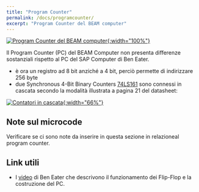 ```yaml
---
title: "Program Counter"
permalink: /docs/programcounter/
excerpt: "Program Counter del BEAM computer"
---
```

[![Program Counter del BEAM computer](../../assets/pc/35-beam-pc.png "Program Counter del BEAM computer"){:width="100%"}](../../assets/pc/35-beam-pc.png)

Il Program Counter (PC) del BEAM Computer non presenta differenze sostanziali rispetto al PC del SAP Computer di Ben Eater.

- è ora un registro ad 8 bit anziché a 4 bit, perciò permette di indirizzare 256 byte
- due Synchronous 4-Bit Binary Counters [74LS161](https://www.ti.com/lit/ds/symlink/sn54ls161a-sp.pdf) sono connessi in cascata secondo la modalità illustrata a pagina 21 del datasheet:

[![Contatori in cascata](../../assets/pc/35-program-counter-161-rco.png "Contatori in cascata"){:width="66%"}](../../assets/pc/35-program-counter-161-rco.png)

## Note sul microcode

Verificare se ci sono note da inserire in questa sezione in relazioneal program counter.

## Link utili

- I [video](https://eater.net/8bit/pc) di Ben Eater che descrivono il funzionamento dei Flip-Flop e la costruzione del PC.
